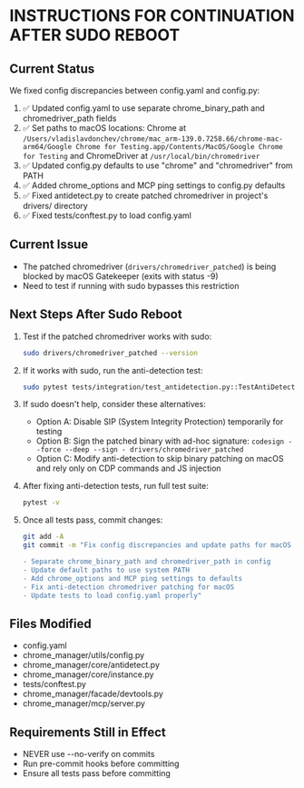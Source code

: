 # INSTRUCTIONS FOR CONTINUATION AFTER SUDO REBOOT

## Current Status
We fixed config discrepancies between config.yaml and config.py:
1. ✅ Updated config.yaml to use separate chrome_binary_path and chromedriver_path fields
2. ✅ Set paths to macOS locations: Chrome at `/Users/vladislavdonchev/chrome/mac_arm-139.0.7258.66/chrome-mac-arm64/Google Chrome for Testing.app/Contents/MacOS/Google Chrome for Testing` and ChromeDriver at `/usr/local/bin/chromedriver`
3. ✅ Updated config.py defaults to use "chrome" and "chromedriver" from PATH
4. ✅ Added chrome_options and MCP ping settings to config.py defaults
5. ✅ Fixed antidetect.py to create patched chromedriver in project's drivers/ directory
6. ✅ Fixed tests/conftest.py to load config.yaml

## Current Issue
- The patched chromedriver (`drivers/chromedriver_patched`) is being blocked by macOS Gatekeeper (exits with status -9)
- Need to test if running with sudo bypasses this restriction

## Next Steps After Sudo Reboot
1. Test if the patched chromedriver works with sudo:
   ```bash
   sudo drivers/chromedriver_patched --version
   ```

2. If it works with sudo, run the anti-detection test:
   ```bash
   sudo pytest tests/integration/test_antidetection.py::TestAntiDetection::test_first_tab_antidetection -xvs
   ```

3. If sudo doesn't help, consider these alternatives:
   - Option A: Disable SIP (System Integrity Protection) temporarily for testing
   - Option B: Sign the patched binary with ad-hoc signature: `codesign --force --deep --sign - drivers/chromedriver_patched`
   - Option C: Modify anti-detection to skip binary patching on macOS and rely only on CDP commands and JS injection

4. After fixing anti-detection tests, run full test suite:
   ```bash
   pytest -v
   ```

5. Once all tests pass, commit changes:
   ```bash
   git add -A
   git commit -m "Fix config discrepancies and update paths for macOS

   - Separate chrome_binary_path and chromedriver_path in config
   - Update default paths to use system PATH
   - Add chrome_options and MCP ping settings to defaults
   - Fix anti-detection chromedriver patching for macOS
   - Update tests to load config.yaml properly"
   ```

## Files Modified
- config.yaml
- chrome_manager/utils/config.py
- chrome_manager/core/antidetect.py
- chrome_manager/core/instance.py
- tests/conftest.py
- chrome_manager/facade/devtools.py
- chrome_manager/mcp/server.py

## Requirements Still in Effect
- NEVER use --no-verify on commits
- Run pre-commit hooks before committing
- Ensure all tests pass before committing